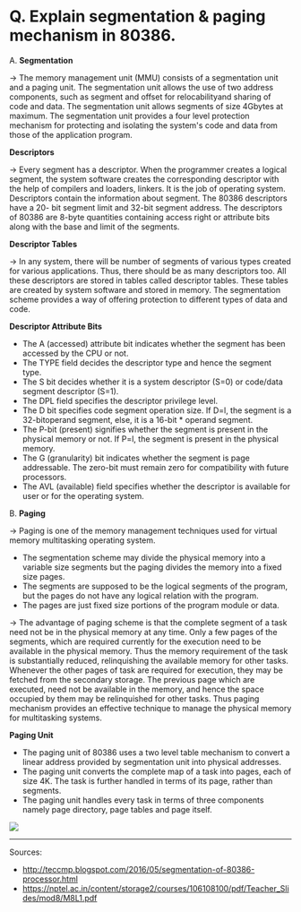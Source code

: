 # Q. Explain segmentation & paging mechanism in 80386.

A. **Segmentation**

→ The memory management unit (MMU) consists of a segmentation unit and a paging unit. 
The segmentation unit allows the use of two address components, such as segment and offset for relocabilityand sharing of code and data. 
The segmentation unit allows segments of size 4Gbytes at maximum. 
  The segmentation unit provides a four level protection mechanism for protecting and isolating the system's code and data from those of the application program.

**Descriptors**

→ Every segment has a descriptor. When the programmer creates a logical segment, the system software
creates the corresponding descriptor with the help of compilers and loaders, linkers. It is the job of
operating system. Descriptors contain the information about segment. 
The 80386 descriptors have a 20- bit segment limit and 32-bit segment address. 
The descriptors of 80386 are 8-byte quantities containing access right or attribute bits along with the base and limit of the segments.

**Descriptor Tables**

→ In any system, there will be number of segments of various types created for various applications. 
Thus, there should be as many descriptors too. All these descriptors are stored in tables called descriptor tables. 
These tables are created by system software and stored in memory. 
The segmentation scheme provides a way of offering protection to different types of data and code.

**Descriptor Attribute Bits**

- The A (accessed) attribute bit indicates whether the segment has been accessed by the CPU or not.
- The TYPE field decides the descriptor type and hence the segment type.
- The S bit decides whether it is a system descriptor (S=0) or code/data segment descriptor (S=1).
- The DPL field specifies the descriptor privilege level.
- The D bit specifies code segment operation size. If D=l, the segment is a 32-bitoperand segment, else, it is a 16-bit \* operand segment.
- The P-bit (present) signifies whether the segment is present in the physical memory or not. If P=l, the segment is present in the physical memory.
- The G (granularity) bit indicates whether the segment is page addressable. The zero-bit must remain zero for compatibility with future processors.
- The AVL (available) field specifies whether the descriptor is available for user or for the operating system.

B. **Paging**

→ Paging is one of the memory management techniques used for virtual memory multitasking operating system.
* The segmentation scheme may divide the physical memory into a variable size segments but the paging divides the memory into a fixed size pages.
* The segments are supposed to be the logical segments of the program, but the pages do not have any logical relation with the program.
* The pages are just fixed size portions of the program module or data. 

→ The advantage of paging scheme is that the complete segment of a task need not be in the physical memory at any time. 
Only a few pages of the segments, which are required currently for the execution need to be available in the physical memory. 
Thus the memory requirement of the task is substantially reduced, relinquishing the available memory for other tasks.
Whenever the other pages of task are required for execution, they may be fetched from the secondary storage.
The previous page which are executed, need not be available in the memory, and hence the space occupied by them may be relinquished for other tasks.
Thus paging mechanism provides an effective technique to manage the physical memory for multitasking systems.

**Paging Unit** 
* The paging unit of 80386 uses a two level table mechanism to convert a linear address provided by segmentation unit into physical addresses.
* The paging unit converts the complete map of a task into pages, each of size 4K. The task is further handled in terms of its page, rather than segments.
* The paging unit handles every task in terms of three components namely page directory, page tables and page itself.

![](assets/80386-paging-1.png)

<hr />

Sources:

- http://teccmp.blogspot.com/2016/05/segmentation-of-80386-processor.html
- https://nptel.ac.in/content/storage2/courses/106108100/pdf/Teacher_Slides/mod8/M8L1.pdf
